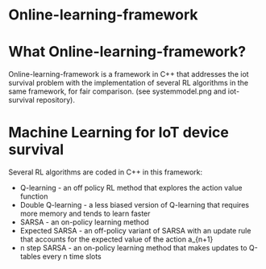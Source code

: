 # Online-learning-framework

# What Online-learning-framework?
Online-learning-framework is a framework in C++ that addresses the iot survival problem with the implementation of several RL algorithms in the same framework, for fair comparison. (see systemmodel.png and iot-survival repository).

# Machine Learning for IoT device survival
Several RL algorithms are coded in C++ in this framework:
- Q-learning - an off policy RL method that explores the action value function
- Double Q-learning - a less biased version of Q-learning that requires more memory and tends to learn faster
- SARSA - an on-policy learning method
- Expected SARSA - an off-policy variant of SARSA with an update rule that accounts for the expected value of the action a_{n+1}
- n step SARSA - an on-policy learning method that makes updates to Q-tables every n time slots
